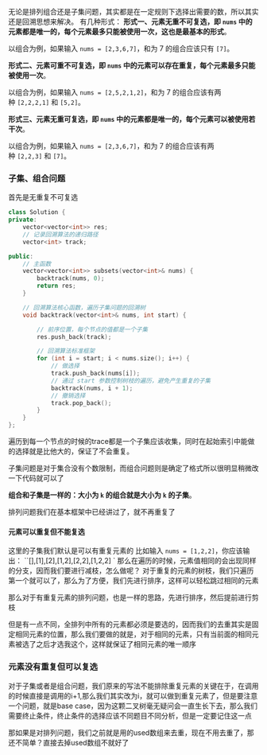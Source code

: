 无论是排列组合还是子集问题，其实都是在一定规则下选择出需要的数，所以其实还是回溯思想来解决。
有几种形式：
**形式一、元素无重不可复选，即 `nums` 中的元素都是唯一的，每个元素最多只能被使用一次，这也是最基本的形式**。

以组合为例，如果输入 `nums = [2,3,6,7]`，和为 7 的组合应该只有 `[7]`。

**形式二、元素可重不可复选，即 `nums` 中的元素可以存在重复，每个元素最多只能被使用一次**。

以组合为例，如果输入 `nums = [2,5,2,1,2]`，和为 7 的组合应该有两种 `[2,2,2,1]` 和 `[5,2]`。

**形式三、元素无重可复选，即 `nums` 中的元素都是唯一的，每个元素可以被使用若干次**。

以组合为例，如果输入 `nums = [2,3,6,7]`，和为 7 的组合应该有两种 `[2,2,3]` 和 `[7]`。

### 子集、组合问题
首先是无重复不可复选
```cpp
class Solution {
private:
    vector<vector<int>> res;
    // 记录回溯算法的递归路径
    vector<int> track;

public:
    // 主函数
    vector<vector<int>> subsets(vector<int>& nums) {
        backtrack(nums, 0);
        return res;
    }

    // 回溯算法核心函数，遍历子集问题的回溯树
    void backtrack(vector<int>& nums, int start) {

        // 前序位置，每个节点的值都是一个子集
        res.push_back(track);

        // 回溯算法标准框架
        for (int i = start; i < nums.size(); i++) {
            // 做选择
            track.push_back(nums[i]);
            // 通过 start 参数控制树枝的遍历，避免产生重复的子集
            backtrack(nums, i + 1);
            // 撤销选择
            track.pop_back();
        }
    }
};
```
遍历到每一个节点的时候的trace都是一个子集应该收集，同时在起始索引中能做的选择就是比他大的，保证了不会重复。

子集问题是对于集合没有个数限制，而组合问题则是确定了格式所以很明显稍微改一下代码就可以了

**组合和子集是一样的：大小为 `k` 的组合就是大小为 `k` 的子集**。

排列问题我们在基本框架中已经讲过了，就不再重复了

#### 元素可以重复但不能复选
这里的子集我们默认是可以有重复元素的
比如输入 `nums = [1,2,2]`，你应该输出：
``[],[1],[2],[1,2],[2,2],[1,2,2] `
那么在遍历的时候，元素值相同的会出现同样的分支，因而我们要进行减枝，怎么做呢？
对于重复的元素的树枝，我们只遍历第一个就可以了，那么为了方便，我们先进行排序，这样可以轻松跳过相同的元素


那么对于有重复元素的排列问题，也是一样的思路，先进行排序，然后提前进行剪枝

但是有一点不同，全排列中所有的元素都必须是要选的，因而我们的去重其实是固定相同元素的位置，那么我们要做的就是，对于相同的元素，只有当前面的相同元素被选了之后才选我这个，这样就保证了相同元素的唯一顺序

### 元素没有重复但可以复选
对于子集或者是组合问题，我们原来的写法不能排除重复元素的关键在于，在调用的时候直接是调用的i+1,那么我们其实改为i，就可以做到重复元素了，但是要注意一个问题，就是base case，因为这颗二叉树毫无疑问会一直生长下去，那么我们需要终止条件，终止条件的选择应该不同题目不同分析，但是一定要记住这一点

那如果是对排列问题，我们之前就是用的used数组来去重，现在不用去重了，那还不简单？直接去掉used数组不就好了